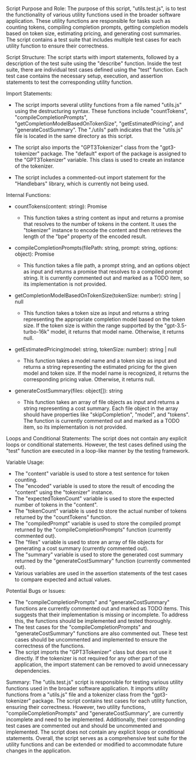 Script Purpose and Role:
The purpose of this script, "utils.test.js", is to test the functionality of various utility functions used in the broader software application. These utility functions are responsible for tasks such as counting tokens, compiling completion prompts, getting completion models based on token size, estimating pricing, and generating cost summaries. The script contains a test suite that includes multiple test cases for each utility function to ensure their correctness.

Script Structure:
The script starts with import statements, followed by a description of the test suite using the "describe" function. Inside the test suite, there are individual test cases defined using the "test" function. Each test case contains the necessary setup, execution, and assertion statements to test the corresponding utility function.

Import Statements:
- The script imports several utility functions from a file named "utils.js" using the destructuring syntax. These functions include "countTokens", "compileCompletionPrompts", "getCompletionModelBasedOnTokenSize", "getEstimatedPricing", and "generateCostSummary". The "./utils" path indicates that the "utils.js" file is located in the same directory as this script.

- The script also imports the "GPT3Tokenizer" class from the "gpt3-tokenizer" package. The "default" export of the package is assigned to the "GPT3Tokenizer" variable. This class is used to create an instance of the tokenizer.

- The script includes a commented-out import statement for the "Handlebars" library, which is currently not being used.

Internal Functions:
- countTokens(content: string): Promise<number>
  - This function takes a string content as input and returns a promise that resolves to the number of tokens in the content. It uses the "tokenizer" instance to encode the content and then retrieves the length of the "bpe" property of the encoded result.

- compileCompletionPrompts(filePath: string, prompt: string, options: object): Promise<string>
  - This function takes a file path, a prompt string, and an options object as input and returns a promise that resolves to a compiled prompt string. It is currently commented out and marked as a TODO item, so its implementation is not provided.

- getCompletionModelBasedOnTokenSize(tokenSize: number): string | null
  - This function takes a token size as input and returns a string representing the appropriate completion model based on the token size. If the token size is within the range supported by the "gpt-3.5-turbo-16k" model, it returns that model name. Otherwise, it returns null.

- getEstimatedPricing(model: string, tokenSize: number): string | null
  - This function takes a model name and a token size as input and returns a string representing the estimated pricing for the given model and token size. If the model name is recognized, it returns the corresponding pricing value. Otherwise, it returns null.

- generateCostSummary(files: object[]): string
  - This function takes an array of file objects as input and returns a string representing a cost summary. Each file object in the array should have properties like "skipCompletion", "model", and "tokens". The function is currently commented out and marked as a TODO item, so its implementation is not provided.

Loops and Conditional Statements:
The script does not contain any explicit loops or conditional statements. However, the test cases defined using the "test" function are executed in a loop-like manner by the testing framework.

Variable Usage:
- The "content" variable is used to store a test sentence for token counting.
- The "encoded" variable is used to store the result of encoding the "content" using the "tokenizer" instance.
- The "expectedTokenCount" variable is used to store the expected number of tokens in the "content".
- The "tokenCount" variable is used to store the actual number of tokens returned by the "countTokens" function.
- The "compiledPrompt" variable is used to store the compiled prompt returned by the "compileCompletionPrompts" function (currently commented out).
- The "files" variable is used to store an array of file objects for generating a cost summary (currently commented out).
- The "summary" variable is used to store the generated cost summary returned by the "generateCostSummary" function (currently commented out).
- Various variables are used in the assertion statements of the test cases to compare expected and actual values.

Potential Bugs or Issues:
- The "compileCompletionPrompts" and "generateCostSummary" functions are currently commented out and marked as TODO items. This suggests that their implementation is missing or incomplete. To address this, the functions should be implemented and tested thoroughly.
- The test cases for the "compileCompletionPrompts" and "generateCostSummary" functions are also commented out. These test cases should be uncommented and implemented to ensure the correctness of the functions.
- The script imports the "GPT3Tokenizer" class but does not use it directly. If the tokenizer is not required for any other part of the application, the import statement can be removed to avoid unnecessary dependencies.

Summary:
The "utils.test.js" script is responsible for testing various utility functions used in the broader software application. It imports utility functions from a "utils.js" file and a tokenizer class from the "gpt3-tokenizer" package. The script contains test cases for each utility function, ensuring their correctness. However, two utility functions, "compileCompletionPrompts" and "generateCostSummary", are currently incomplete and need to be implemented. Additionally, their corresponding test cases are commented out and should be uncommented and implemented. The script does not contain any explicit loops or conditional statements. Overall, the script serves as a comprehensive test suite for the utility functions and can be extended or modified to accommodate future changes in the application.